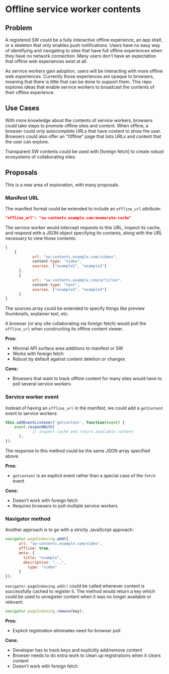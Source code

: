 # Offline service worker contents
## Problem
A registered SW could be a fully interactive offline experience, an app shell, or a skeleton that only enables push notifications. Users have no easy way of identifying and navigating to sites that have full offline experiences when they have no network connection. Many users don’t have an expectation that offline web experiences exist at all.

As service workers gain adoption, users will be interacting with more offline web experiences. Currently those experiences are opaque to browsers, meaning that there is little that can be done to support them. This repo explores ideas that enable service workers to broadcast the contents of their offline experience.

## Use Cases
With more knowledge about the contents of service workers, browsers could take steps to promote offline sites and content. When offline, a browser could only autocomplete URLs that have content to show the user. Browsers could also offer an “Offline” page that lists URLs and content that the user can explore.

Transparent SW contents could be used with [foreign fetch] to create robust ecosystems of collaborating sites.

## Proposals
This is a new area of exploration, with many proposals.

### Manifest URL
The manifest format could be extended to include an `offline_url` attribute:

```json
"offline_url": "sw-contents.example.com/enumerate-cache"
```

The service worker would intercept requests to this URL, inspect its cache, and respond with a JSON object specifying its contents, along with the URL necessary to view those contents:

```javascript
[
    {
 		    url: "sw-contents.example.com/videos",
 		    content-type: "video",
 		    sources: ["example1", "example2"]	
 	  },
 	  {
 		    url: "sw-contents.example.com/articles",
 		    content-type: "text",
 		    sources: ["example3", "example4"]
 	  }
]
```

The sources array could be extended to specify things like preview thumbnails, explainer text, etc. 

A browser (or any site collaborating via foreign fetch) would poll the `offline_url` when constructing its offline content viewer.

__Pros:__
- Minimal API surface area additions to manifest or SW
- Works with foreign fetch
- Robust by default against content deletion or changes

__Cons:__
- Browsers that want to track offline content for many sites would have to poll several service workers

### Service worker event
Instead of having an `offline_url` in the manifest, we could add a `getContent` event to service workers:

```javascript
this.addEventListener('getcontent', function(event) {
    event.respondWith(
		    // inspect cache and return available content
 	  );
});
```

The response to this method could be the same JSON array specified above.

__Pros:__
- `getcontent` is an explicit event rather than a special case of the `fetch` event

__Cons:__
- Doesn’t work with foreign fetch
- Requires browsers to poll multiple service workers

### Navigator method
Another approach is to go with a strictly JavaScript approach:

```javascript
navigator.pageIndexing.add({
 	  url: "sw-contents.example.com/video", 
 	  offline: true, 
 	  meta: { 
 	  	title: "example", 
   		description: "...", 
 		  type: "video"
 	  }
});
```

`navigator.pageIndexing.add()` could be called whenever content is successfully cached to register it. The method would return a key which could be used to unregister content when it was no longer available or relevant:

```javascript
navigator.pageIndexing.remove(key);
```

__Pros:__
- Explicit registration eliminates need for browser poll

__Cons:__
- Developer has to track keys and explicitly add/remove content
- Browser needs to do extra work to clean up registrations when it clears content
- Doesn’t work with foreign fetch
